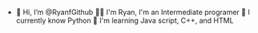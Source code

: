 - 👋 Hi, I’m @RyanfGithub
🧑‍💻 I'm Ryan, I'm an Intermediate programer
🐍 I currently know Python
📖 I'm learning Java script, C++, and HTML
